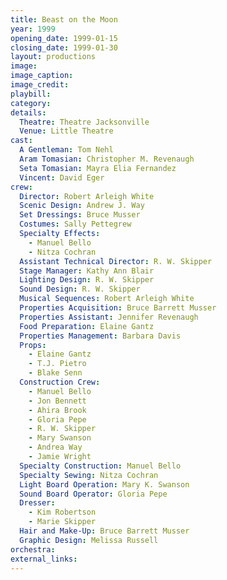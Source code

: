 ```yaml
---
title: Beast on the Moon
year: 1999
opening_date: 1999-01-15
closing_date: 1999-01-30
layout: productions
image:
image_caption:
image_credit:
playbill: 
category: 
details:
  Theatre: Theatre Jacksonville
  Venue: Little Theatre
cast:
  A Gentleman: Tom Nehl
  Aram Tomasian: Christopher M. Revenaugh
  Seta Tomasian: Mayra Elia Fernandez
  Vincent: David Eger
crew:
  Director: Robert Arleigh White
  Scenic Design: Andrew J. Way
  Set Dressings: Bruce Musser
  Costumes: Sally Pettegrew
  Specialty Effects:
    - Manuel Bello
    - Nitza Cochran
  Assistant Technical Director: R. W. Skipper
  Stage Manager: Kathy Ann Blair
  Lighting Design: R. W. Skipper
  Sound Design: R. W. Skipper
  Musical Sequences: Robert Arleigh White
  Properties Acquisition: Bruce Barrett Musser
  Properties Assistant: Jennifer Revenaugh
  Food Preparation: Elaine Gantz
  Properties Management: Barbara Davis
  Props:
    - Elaine Gantz
    - T.J. Pietro
    - Blake Senn
  Construction Crew:
    - Manuel Bello
    - Jon Bennett
    - Ahira Brook
    - Gloria Pepe
    - R. W. Skipper
    - Mary Swanson
    - Andrea Way
    - Jamie Wright
  Specialty Construction: Manuel Bello
  Specialty Sewing: Nitza Cochran
  Light Board Operation: Mary K. Swanson
  Sound Board Operator: Gloria Pepe
  Dresser:
    - Kim Robertson
    - Marie Skipper
  Hair and Make-Up: Bruce Barrett Musser
  Graphic Design: Melissa Russell
orchestra:
external_links:
---
```

